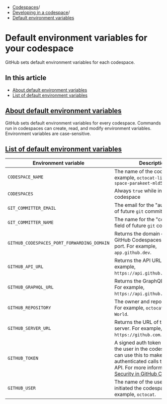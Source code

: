   * [Codespaces](https://docs.github.com/en/codespaces "Codespaces")/
  * [Developing in a codespace](https://docs.github.com/en/codespaces/developing-in-a-codespace "Developing in a codespace")/
  * [Default environment variables](https://docs.github.com/en/codespaces/developing-in-a-codespace/default-environment-variables-for-your-codespace "Default environment variables")


# Default environment variables for your codespace
GitHub sets default environment variables for each codespace.
## In this article
  * [About default environment variables](https://docs.github.com/en/codespaces/developing-in-a-codespace/default-environment-variables-for-your-codespace#about-default-environment-variables)
  * [List of default environment variables](https://docs.github.com/en/codespaces/developing-in-a-codespace/default-environment-variables-for-your-codespace#list-of-default-environment-variables)


## [About default environment variables](https://docs.github.com/en/codespaces/developing-in-a-codespace/default-environment-variables-for-your-codespace#about-default-environment-variables)
GitHub sets default environment variables for every codespace. Commands run in codespaces can create, read, and modify environment variables.
Environment variables are case-sensitive.
## [List of default environment variables](https://docs.github.com/en/codespaces/developing-in-a-codespace/default-environment-variables-for-your-codespace#list-of-default-environment-variables)
Environment variable | Description  
---|---  
`CODESPACE_NAME` | The name of the codespace For example, `octocat-literate-space-parakeet-mld5`  
`CODESPACES` | Always `true` while in a codespace  
`GIT_COMMITTER_EMAIL` | The email for the "author" field of future `git` commits.  
`GIT_COMMITTER_NAME` | The name for the "committer" field of future `git` commits.  
`GITHUB_CODESPACES_PORT_FORWARDING_DOMAIN` | Returns the domain of the GitHub Codespaces forwarded port. For example, `app.github.dev`.  
`GITHUB_API_URL` | Returns the API URL. For example, `https://api.github.com`.  
`GITHUB_GRAPHQL_URL` | Returns the GraphQL API URL. For example, `https://api.github.com/graphql`.  
`GITHUB_REPOSITORY` | The owner and repository name. For example, `octocat/Hello-World`.  
`GITHUB_SERVER_URL` | Returns the URL of the GitHub server. For example, `https://github.com`.  
`GITHUB_TOKEN` | A signed auth token representing the user in the codespace. You can use this to make authenticated calls to the GitHub API. For more information, see [Security in GitHub Codespaces](https://docs.github.com/en/codespaces/reference/security-in-github-codespaces#authentication).  
`GITHUB_USER` | The name of the user that initiated the codespace. For example, `octocat`.
